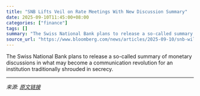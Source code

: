 ```yaml
---
title: "SNB Lifts Veil on Rate Meetings With New Discussion Summary"
date: 2025-09-10T11:45:00+08:00
categories: ["finance"]
tags: []
summary: "The Swiss National Bank plans to release a so-called summary of monetary discussions in what may become a communication revolution for an institution traditionally shrouded in secrecy."
source_url: "https://www.bloomberg.com/news/articles/2025-09-10/snb-will-provide-summary-to-lift-veil-on-its-rate-meetings"
---
```


The Swiss National Bank plans to release a so-called summary of monetary discussions in what may become a communication revolution for an institution traditionally shrouded in secrecy.

---

*来源: [原文链接](https://www.bloomberg.com/news/articles/2025-09-10/snb-will-provide-summary-to-lift-veil-on-its-rate-meetings)*
